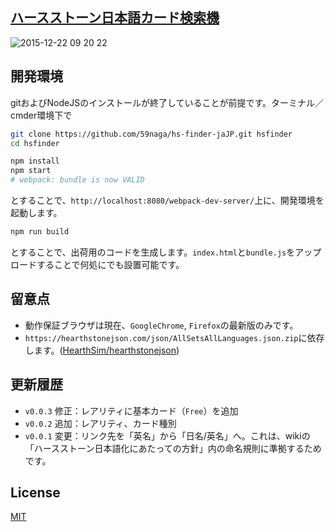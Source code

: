 [ハースストーン日本語カード検索機](http://jsrun.it/59naga/hscdje)
---

![2015-12-22 09 20 22](https://cloud.githubusercontent.com/assets/1548478/11944902/485df5e2-a88d-11e5-8357-52e41d6b2802.png)

開発環境
---

gitおよびNodeJSのインストールが終了していることが前提です。ターミナル／cmder環境下で

```bash
git clone https://github.com/59naga/hs-finder-jaJP.git hsfinder
cd hsfinder

npm install
npm start
# webpack: bundle is now VALID
```

とすることで、`http://localhost:8080/webpack-dev-server/`上に、開発環境を起動します。

```bash
npm run build
```

とすることで、出荷用のコードを生成します。`index.html`と`bundle.js`をアップロードすることで何処にでも設置可能です。

留意点
---

* 動作保証ブラウザは現在、`GoogleChrome`, `Firefox`の最新版のみです。
* `https://hearthstonejson.com/json/AllSetsAllLanguages.json.zip`に依存します。([HearthSim/hearthstonejson](https://github.com/HearthSim/hearthstonejson))

更新履歴
---
* `v0.0.3` 修正：レアリティに基本カード（`Free`）を追加
* `v0.0.2` 追加：レアリティ、カード種別
* `v0.0.1` 変更：リンク先を「英名」から「日名/英名」へ。これは、wikiの「ハースストーン日本語化にあたっての方針」内の命名規則に準拠するためです。

License
---
[MIT](http://59naga.mit-license.org/)
